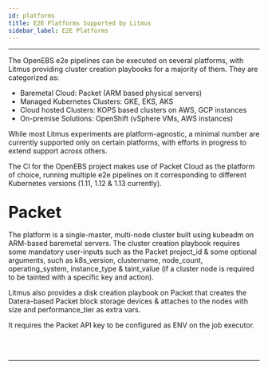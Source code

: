 ```yaml
---
id: platforms 
title: E2E Platforms Supported by Litmus 
sidebar_label: E2E Platforms
---
```

------

The OpenEBS e2e pipelines can be executed on several platforms, with Litmus providing cluster 
creation playbooks for a majority of them. They are categorized as: 

- Baremetal Cloud: Packet (ARM based physical servers)
- Managed Kubernetes Clusters: GKE, EKS, AKS 
- Cloud hosted Clusters: KOPS based clusters on AWS, GCP instances
- On-premise Solutions: OpenShift (vSphere VMs, AWS instances)

While most Litmus experiments are platform-agnostic, a minimal number are currently supported 
only on certain platforms, with efforts in progress to extend support across others. 

The CI for the OpenEBS project makes use of Packet Cloud as the platform of choice, running 
multiple e2e pipelines on it corresponding to different Kubernetes versions (1.11, 1.12 & 1.13 currently). 

## <font size="6">Packet</font>

The platform is a single-master, multi-node cluster built using kubeadm on ARM-based baremetal 
servers. The cluster creation playbook requires some mandatory user-inputs such as the Packet 
project_id & some optional arguments, such as k8s_version, clustername, node_count, operating_system, 
instance_type & taint_value (if a cluster node is required to be tainted with a specific key and action). 

Litmus also provides a disk creation playbook on Packet that creates the Datera-based Packet block 
storage devices & attaches to the nodes with size and performance_tier as extra vars. 

It requires the Packet API key to be configured as ENV on the job executor.



<br>

<br>

<hr>

<br>

<br>




<!-- Hotjar Tracking Code for https://docs.openebs.io -->

<script>
    (function(h,o,t,j,a,r){
        h.hj=h.hj||function(){(h.hj.q=h.hj.q||[]).push(arguments)};
        h._hjSettings={hjid:1239116,hjsv:6};
        a=o.getElementsByTagName('head')[0];
        r=o.createElement('script');r.async=1;
        r.src=t+h._hjSettings.hjid+j+h._hjSettings.hjsv;
        a.appendChild(r);
    })(window,document,'https://static.hotjar.com/c/hotjar-','.js?sv=');
</script>


<!-- Global site tag (gtag.js) - Google Analytics -->

<script async src="https://www.googletagmanager.com/gtag/js?id=UA-92076314-12"></script>
<script>
  window.dataLayer = window.dataLayer || [];
  function gtag(){dataLayer.push(arguments);}
  gtag('js', new Date());

  gtag('config', 'UA-92076314-12');
</script>
